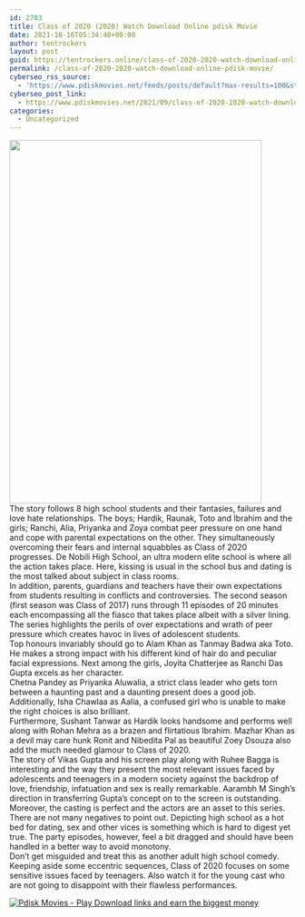 ```yaml
---
id: 2703
title: Class of 2020 (2020) Watch Download Online pdisk Movie
date: 2021-10-16T05:34:40+00:00
author: tentrockers
layout: post
guid: https://tentrockers.online/class-of-2020-2020-watch-download-online-pdisk-movie/
permalink: /class-of-2020-2020-watch-download-online-pdisk-movie/
cyberseo_rss_source:
  - 'https://www.pdiskmovies.net/feeds/posts/default?max-results=100&start-index=501'
cyberseo_post_link:
  - https://www.pdiskmovies.net/2021/09/class-of-2020-2020-watch-download.html
categories:
  - Uncategorized
---
```

<div class="separator">
  <a href="https://1.bp.blogspot.com/-GBwWa9tSIHI/YT4XJ1RAnhI/AAAAAAAAA1c/HsHYoJ0kN8INS8wOYRB0EqZwlI-Rmy58wCLcBGAsYHQ/s1439/Class%2Bof%2B2020%2B%25282020%2529%2BWatch%2BDownload%2BOnline%2Bpdisk%2BMovie.jpg" imageanchor="1"><img loading="lazy" border="0" data-original-height="1439" data-original-width="1000" height="640" src="https://1.bp.blogspot.com/-GBwWa9tSIHI/YT4XJ1RAnhI/AAAAAAAAA1c/HsHYoJ0kN8INS8wOYRB0EqZwlI-Rmy58wCLcBGAsYHQ/w444-h640/Class%2Bof%2B2020%2B%25282020%2529%2BWatch%2BDownload%2BOnline%2Bpdisk%2BMovie.jpg" width="444" /></a>
</div>



<div>
  <div>
    <span>The story follows 8 high school students and their fantasies, failures and love hate relationships. The boys; Hardik, Raunak, Toto and Ibrahim and the girls; Ranchi, Alia, Priyanka and Zoya combat peer pressure on one hand and cope with parental expectations on the other. They simultaneously overcoming their fears and internal squabbles as Class of 2020 progresses.&nbsp;</span><span>De Nobili High School, an ultra modern elite school is where all the action takes place. Here, kissing is usual in the school bus and dating is the most talked about subject in class rooms.</span>
  </div>
  
  <div>
    <span>In addition, parents, guardians and teachers have their own expectations from students resulting in conflicts and controversies.&nbsp;</span><span>The second season (first season was Class of 2017) runs through 11 episodes of 20 minutes each encompassing all the fiasco that takes place albeit with a silver lining. The series highlights the perils of over expectations and wrath of peer pressure which creates havoc in lives of adolescent students.</span>
  </div>
  
  <div>
    <span>Top honours invariably should go to Alam Khan as Tanmay Badwa aka Toto. He makes a strong impact with his different kind of hair do and peculiar facial expressions. Next among the girls, Joyita Chatterjee as Ranchi Das Gupta excels as her character.</span>
  </div>
  
  <div>
    <span>Chetna Pandey as Priyanka Aluwalia, a strict class leader who gets torn between a haunting past and a daunting present does a good job. Additionally, Isha Chawlaa as Aalia, a confused girl who is unable to make the right choices is also brilliant.</span>
  </div>
  
  <div>
    <span>Furthermore, Sushant Tanwar as Hardik looks handsome and performs well along with Rohan Mehra as a brazen and flirtatious Ibrahim. Mazhar Khan as a devil may care hunk Ronit and Nibedita Pal as beautiful Zoey Dsouza also add the much needed glamour to Class of 2020.</span>
  </div>
  
  <div>
    <span>The story of Vikas Gupta and his screen play along with Ruhee Bagga is interesting and the way they present the most relevant issues faced by adolescents and teenagers in a modern society against the backdrop of love, friendship, infatuation and sex is really remarkable.&nbsp;</span><span>Aarambh M Singh’s direction in transferring Gupta’s concept on to the screen is outstanding. Moreover, the casting is perfect and the actors are an asset to this series.</span>
  </div>
  
  <div>
    <span>There are not many negatives to point out. Depicting high school as a hot bed for dating, sex and other vices is something which is hard to digest yet true.&nbsp;</span><span>The party episodes, however, feel a bit dragged and should have been handled in a better way to avoid monotony.</span>
  </div>
  
  <div>
    <span>Don’t get misguided and treat this as another adult high school comedy. Keeping aside some eccentric sequences, Class of 2020 focuses on some sensitive issues faced by teenagers. Also watch it for the young cast who are not going to disappoint with their flawless performances.</span>
  </div>
</div>

[![](https://1.bp.blogspot.com/-KJZYdQTn3nw/YS8VdIdXMyI/AAAAAAAAaw4/BR8dsGkpxw0T8C_4G4ALfMA7cP79KN3kwCLcBGAsYHQ/w400-h58/play_download_buttuons-removebg-preview.png "Pdisk Movies - Play Download links and earn the biggest money")](http://www.pdisk.net/share-video?videoid=nv2kuh0000yj)